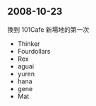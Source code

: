 ## 2008-10-23

換到 101Cafe 新場地的第一次

- Thinker
- Fourdollars
- Rex
- aguai
- yuren
- hana
- gene
- Mat
